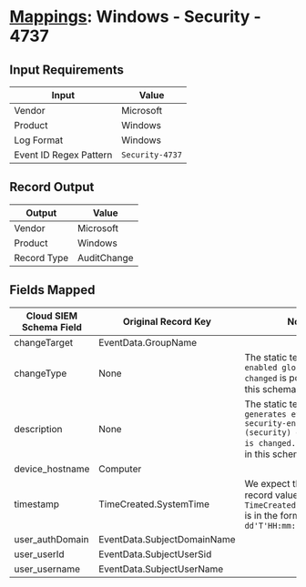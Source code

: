 # [Mappings](README.md): Windows - Security - 4737

## Input Requirements

|Input|Value|
|-----|-----|
|Vendor|Microsoft|
|Product|Windows|
|Log Format|Windows|
|Event ID Regex Pattern|`Security-4737`|

## Record Output

|Output|Value|
|------|-----|
|Vendor|Microsoft|
|Product|Windows|
|Record Type|AuditChange|

## Fields Mapped

|Cloud SIEM Schema Field|Original Record Key|Notes|
|-----------------------|-------------------|-----|
|changeTarget|EventData.GroupName||
|changeType|None|The static text `Security-enabled global group changed` is populated in this schema field.|
|description|None|The static text `This event generates every time a security-enabled (security) global group is changed.` is populated in this schema field.|
|device_hostname|Computer||
|timestamp|TimeCreated.SystemTime|We expect the orginal record value of `TimeCreated.SystemTime` is in the format `yyyy-MM-dd'T'HH:mm:ss.SSSSSSSSSZ`|
|user_authDomain|EventData.SubjectDomainName||
|user_userId|EventData.SubjectUserSid||
|user_username|EventData.SubjectUserName||

